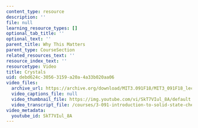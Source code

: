 ```yaml
---
content_type: resource
description: ''
file: null
learning_resource_types: []
optional_tab_title: ''
optional_text: ''
parent_title: Why This Matters
parent_type: CourseSection
related_resources_text: ''
resource_index_text: ''
resourcetype: Video
title: Crystals
uid: debd624c-3056-3159-a20a-4a33b020aa06
video_files:
  archive_url: https://archive.org/download/MIT3.091F18/MIT3_091F18_lec19_wtm_300k.mp4
  video_captions_file: null
  video_thumbnail_file: https://img.youtube.com/vi/SkT7VIul_8A/default.jpg
  video_transcript_file: /courses/3-091-introduction-to-solid-state-chemistry-fall-2018/f282928f99f449249f1cfbff969eaa12_SkT7VIul_8A.pdf
video_metadata:
  youtube_id: SkT7VIul_8A
---
```

